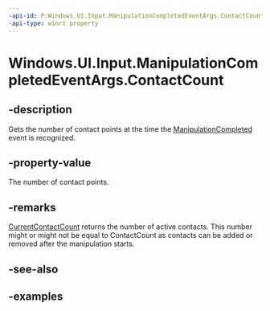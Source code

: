 ```yaml
---
-api-id: P:Windows.UI.Input.ManipulationCompletedEventArgs.ContactCount
-api-type: winrt property
---
```


<!-- Property syntax.
public uint ContactCount { get; }
-->

# Windows.UI.Input.ManipulationCompletedEventArgs.ContactCount

## -description

Gets the number of contact points at the time the [ManipulationCompleted](gesturerecognizer_manipulationcompleted.md) event is recognized.

## -property-value

The number of contact points.

## -remarks

[CurrentContactCount](manipulationcompletedeventargs_currentcontactcount.md) returns the number of active contacts. This number might or might not be equal to ContactCount as contacts can be added or removed after the manipulation starts.

## -see-also

## -examples
